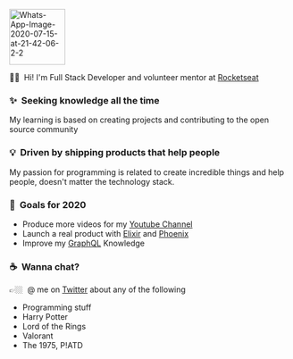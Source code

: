 
<p align="left">
   <img src="https://i.ibb.co/grQkYvV/Whats-App-Image-2020-07-15-at-21-42-06-2-2.png" alt="Whats-App-Image-2020-07-15-at-21-42-06-  2-2" border="0" width="100">
</p>

🖖🏼 &nbsp;Hi! I'm Full Stack Developer and volunteer mentor at [Rocketseat](https://rocketseat.com.br/)

### ✨&nbsp; Seeking knowledge all the time  
My learning is based on creating projects and contributing to the open source community 

### 💡&nbsp; Driven by shipping products that help people  
My passion for programming is related to create incredible things and help people, doesn't matter the technology stack.  

### 🔭&nbsp; Goals for 2020 
- Produce more videos for my [Youtube Channel](https://www.youtube.com/c/LauraBeatris) 
- Launch a real product with [Elixir](https://elixir-lang.org/) and [Phoenix](https://phoenixframework.org/)
- Improve my [GraphQL](https://graphql.org/) Knowledge 

### ☕️&nbsp; Wanna chat? 
👉🏼&nbsp; @ me on [Twitter](https://twitter.com/lauradotjs) about any of the following 
- Programming stuff 
- Harry Potter 
- Lord of the Rings 
- Valorant 
- The 1975, P!ATD
